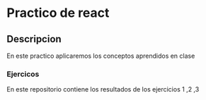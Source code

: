 # Practico de react

## Descripcion

En este practico aplicaremos los conceptos aprendidos en clase 

### Ejercicos
En este repositorio contiene los resultados de los ejercicios 1 ,2 ,3 


